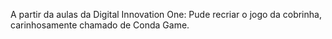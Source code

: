 A partir da aulas da Digital Innovation One: 
Pude recriar o jogo da cobrinha, carinhosamente chamado de Conda Game.
